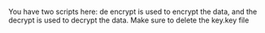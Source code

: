 You have two scripts here: de encrypt is used to encrypt the data, and the decrypt is used to decrypt the data. 
Make sure to delete the key.key file
